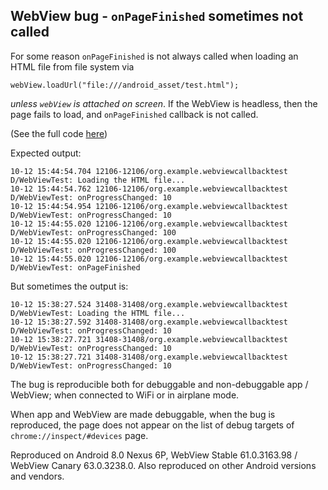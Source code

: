 WebView bug - `onPageFinished` sometimes not called
---------------------------------------------------

For some reason `onPageFinished` is not always called when loading an HTML file from file system via

    webView.loadUrl("file:///android_asset/test.html");

*unless `webView` is attached on screen*. If the WebView is headless, then the page fails to load,
and `onPageFinished` callback is not called.

(See the full code [here](https://github.com/jakub-g/webview-bug-onPageFinished-sometimes-not-called/tree/master/app/src/main/java/org/example/webviewcallbacktest))

Expected output:

    10-12 15:44:54.704 12106-12106/org.example.webviewcallbacktest D/WebViewTest: Loading the HTML file...
    10-12 15:44:54.762 12106-12106/org.example.webviewcallbacktest D/WebViewTest: onProgressChanged: 10
    10-12 15:44:54.954 12106-12106/org.example.webviewcallbacktest D/WebViewTest: onProgressChanged: 10
    10-12 15:44:55.020 12106-12106/org.example.webviewcallbacktest D/WebViewTest: onProgressChanged: 100
    10-12 15:44:55.020 12106-12106/org.example.webviewcallbacktest D/WebViewTest: onProgressChanged: 100
    10-12 15:44:55.020 12106-12106/org.example.webviewcallbacktest D/WebViewTest: onPageFinished

But sometimes the output is:

    10-12 15:38:27.524 31408-31408/org.example.webviewcallbacktest D/WebViewTest: Loading the HTML file...
    10-12 15:38:27.592 31408-31408/org.example.webviewcallbacktest D/WebViewTest: onProgressChanged: 10
    10-12 15:38:27.721 31408-31408/org.example.webviewcallbacktest D/WebViewTest: onProgressChanged: 10
    10-12 15:38:27.721 31408-31408/org.example.webviewcallbacktest D/WebViewTest: onProgressChanged: 10

The bug is reproducible both for debuggable and non-debuggable app / WebView;
when connected to WiFi or in airplane mode.

When app and WebView are made debuggable, when the bug is reproduced, the page does not appear on the list
of debug targets of `chrome://inspect/#devices` page.

Reproduced on Android 8.0 Nexus 6P, WebView Stable 61.0.3163.98 / WebView Canary 63.0.3238.0.
Also reproduced on other Android versions and vendors.